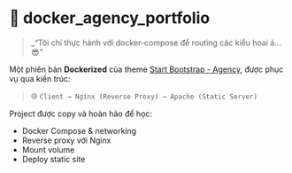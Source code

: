 # 🐳 docker_agency_portfolio

> _“Tôi chỉ thực hành với docker-compose để routing các kiểu hoai á… 😎”

Một phiên bản **Dockerized** của theme [Start Bootstrap - Agency](https://startbootstrap.com/theme/agency), được phục vụ qua kiến trúc:

> 🌐 `Client → Nginx (Reverse Proxy) → Apache (Static Server)`

Project được copy và hoàn hảo để học:
- Docker Compose & networking
- Reverse proxy với Nginx
- Mount volume
- Deploy static site

